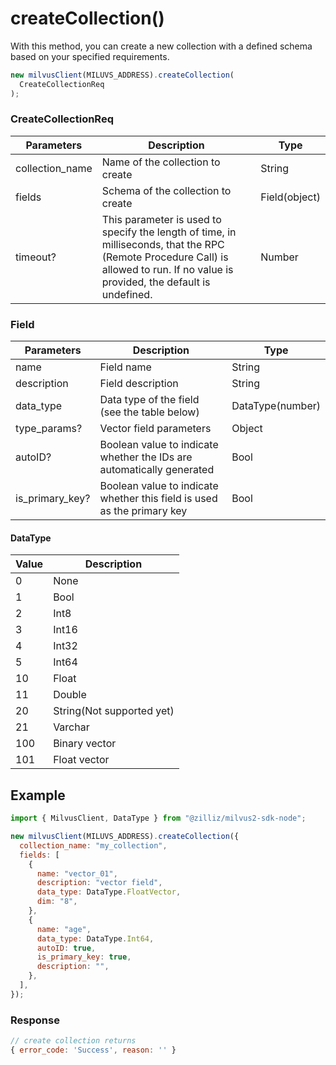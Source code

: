 # createCollection()

With this method, you can create a new collection with a defined schema based on your specified requirements.

```javascript
new milvusClient(MILUVS_ADDRESS).createCollection(
  CreateCollectionReq
);
```

### CreateCollectionReq

| Parameters      | Description                                                                            | Type          |
| --------------- | -------------------------------------------------------------------------------------- | ------------- |
| collection_name | Name of the collection to create                                                       | String        |
| fields          | Schema of the collection to create                                                     | Field(object) |
| timeout?        | This parameter is used to specify the length of time, in milliseconds, that the RPC (Remote Procedure Call) is allowed to run. If no value is provided, the default is undefined. | Number        |

### Field

| Parameters      | Description                                                             | Type             |
| --------------- | ----------------------------------------------------------------------- | ---------------- |
| name            | Field name                                                              | String           |
| description     | Field description                                                       | String           |
| data_type       | Data type of the field (see the table below)                            | DataType(number) |
| type_params?    | Vector field parameters                                                 | Object           |
| autoID?         | Boolean value to indicate whether the IDs are automatically generated   | Bool             |
| is_primary_key? | Boolean value to indicate whether this field is used as the primary key | Bool             |

#### DataType

| Value | Description               |
| ----- | ------------------------- |
| 0     | None                      |
| 1     | Bool                      |
| 2     | Int8                      |
| 3     | Int16                     |
| 4     | Int32                     |
| 5     | Int64                     |
| 10    | Float                     |
| 11    | Double                    |
| 20    | String(Not supported yet) |
| 21    | Varchar                   |
| 100   | Binary vector             |
| 101   | Float vector              |

## Example

```javascript
import { MilvusClient, DataType } from "@zilliz/milvus2-sdk-node";

new milvusClient(MILUVS_ADDRESS).createCollection({
  collection_name: "my_collection",
  fields: [
    {
      name: "vector_01",
      description: "vector field",
      data_type: DataType.FloatVector,
      dim: "8",
    },
    {
      name: "age",
      data_type: DataType.Int64,
      autoID: true,
      is_primary_key: true,
      description: "",
    },
  ],
});
```

### Response

```javascript
// create collection returns
{ error_code: 'Success', reason: '' }
```
